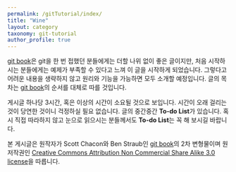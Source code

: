```yaml
---
permalink: /gitTutorial/index/
title: "Wine"
layout: category
taxonomy: git-tutorial
author_profile: true
---
```


[git book](https://git-scm.com/book/ko/v2)은 git을 한 번 접했던 분들에게는 더할 나위 없이 좋은 글이지만, 처음 시작하시는 분들에게는 예제가 부족할 수 있다고 느껴 이 글을 시작하게 되었습니다. 그렇다고 어려운 내용을 생략하지 않고 원리와 기능을 가능하면 모두 소개할 예정입니다. 글의 목차는 [git book](https://git-scm.com/book/ko/v2)의 순서를 대체로 따를 것입니다. 

게시글 하나당 3시간, 혹은 이상의 시간이 소요될 것으로 보입니다. 시간이 오래 걸리는 것이 당연한 것이니 걱정하실 필요 없습니다. 글의 중간중간 **To-do List**가 있습니다. 혹시 직접 따라하지 않고 눈으로 읽으시는 분들께서도 **To-do List**는 꼭 해 보시길 바랍니다.

본 게시글은 원작자가 Scott Chacon와 Ben Straub인 [git book](https://git-scm.com/book/ko/v2)의 2차 변형물이며 원저작권인 [Creative Commons Attribution Non Commercial Share Alike 3.0 license](https://creativecommons.org/licenses/by-nc-sa/3.0/)을 따릅니다.
